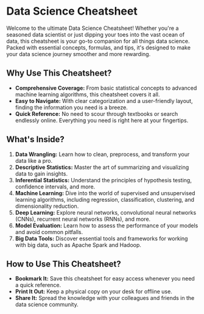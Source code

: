 # Data Science Cheatsheet

Welcome to the ultimate Data Science Cheatsheet! Whether you're a seasoned data scientist or just dipping your toes into the vast ocean of data, this cheatsheet is your go-to companion for all things data science. Packed with essential concepts, formulas, and tips, it's designed to make your data science journey smoother and more rewarding.

## Why Use This Cheatsheet?

- **Comprehensive Coverage:** From basic statistical concepts to advanced machine learning algorithms, this cheatsheet covers it all.
- **Easy to Navigate:** With clear categorization and a user-friendly layout, finding the information you need is a breeze.
- **Quick Reference:** No need to scour through textbooks or search endlessly online. Everything you need is right here at your fingertips.
## What's Inside?

1. **Data Wrangling:** Learn how to clean, preprocess, and transform your data like a pro.
2. **Descriptive Statistics:** Master the art of summarizing and visualizing data to gain insights.
3. **Inferential Statistics:** Understand the principles of hypothesis testing, confidence intervals, and more.
4. **Machine Learning:** Dive into the world of supervised and unsupervised learning algorithms, including regression, classification, clustering, and dimensionality reduction.
5. **Deep Learning:** Explore neural networks, convolutional neural networks (CNNs), recurrent neural networks (RNNs), and more.
6. **Model Evaluation:** Learn how to assess the performance of your models and avoid common pitfalls.
7. **Big Data Tools:** Discover essential tools and frameworks for working with big data, such as Apache Spark and Hadoop.

## How to Use This Cheatsheet?

- **Bookmark It:** Save this cheatsheet for easy access whenever you need a quick reference.
- **Print It Out:** Keep a physical copy on your desk for offline use.
- **Share It:** Spread the knowledge with your colleagues and friends in the data science community.



